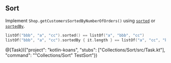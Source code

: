 ## Sort

Implement `Shop.getCustomersSortedByNumberOfOrders()` using
[`sorted`](https://kotlinlang.org/api/latest/jvm/stdlib/kotlin.collections/kotlin.-iterable/sorted.html) or
[`sortedBy`](https://kotlinlang.org/api/latest/jvm/stdlib/kotlin.collections/kotlin.-iterable/sorted-by.html).

```kotlin
listOf("bbb", "a", "cc").sorted() == listOf("a", "bbb", "cc")
listOf("bbb", "a", "cc").sortedBy { it.length } == listOf("a", "cc", "bbb")
```

@[Task]({"project": "kotlin-koans", "stubs": ["Collections/Sort/src/Task.kt"], "command": "\"Collections/Sort\" TestSort"})
